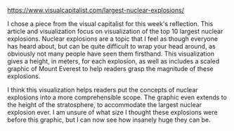 https://www.visualcapitalist.com/largest-nuclear-explosions/

I chose a piece from the visual capitalist for this week's reflection. This article and visualization focus on visualization of the top 10 largest nuclear explosions. Nuclear explosions are a topic that I feel as though everyone has heard about, but can be quite difficult to wrap your head around, as obviously not many people have seen them firsthand. This visualization gives a height, in meters, for each explosion, as well as includes a scaled graphic of Mount Everest to help readers grasp the magnitude of these explosions.

I think this visualization helps readers put the concepts of nuclear explosions into a more comprehensible scope. The graphic even extends to the height of the stratosphere, to accommodate the largest nuclear explosion ever. I am unsure of what size I thought these explosions were before this graphic, but I can now see how insanely huge they can be.  
